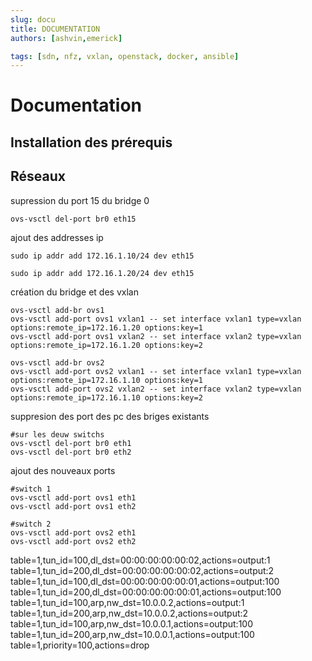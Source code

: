 ```yaml
---
slug: docu
title: DOCUMENTATION
authors: [ashvin,emerick]

tags: [sdn, nfz, vxlan, openstack, docker, ansible]
---
```


# Documentation

## Installation des prérequis

## Réseaux

supression du port 15 du bridge 0

```
ovs-vsctl del-port br0 eth15
```

ajout des addresses ip 

```
sudo ip addr add 172.16.1.10/24 dev eth15

sudo ip addr add 172.16.1.20/24 dev eth15

```

création du bridge et des vxlan

```
ovs-vsctl add-br ovs1
ovs-vsctl add-port ovs1 vxlan1 -- set interface vxlan1 type=vxlan options:remote_ip=172.16.1.20 options:key=1
ovs-vsctl add-port ovs1 vxlan2 -- set interface vxlan2 type=vxlan options:remote_ip=172.16.1.20 options:key=2

ovs-vsctl add-br ovs2
ovs-vsctl add-port ovs2 vxlan1 -- set interface vxlan1 type=vxlan options:remote_ip=172.16.1.10 options:key=1
ovs-vsctl add-port ovs2 vxlan2 -- set interface vxlan2 type=vxlan options:remote_ip=172.16.1.10 options:key=2

```

suppresion des port des pc des briges existants

```
#sur les deuw switchs
ovs-vsctl del-port br0 eth1
ovs-vsctl del-port br0 eth2
```

ajout des nouveaux ports

```
#switch 1
ovs-vsctl add-port ovs1 eth1
ovs-vsctl add-port ovs1 eth2

#switch 2
ovs-vsctl add-port ovs2 eth1
ovs-vsctl add-port ovs2 eth2
```

table=1,tun_id=100,dl_dst=00:00:00:00:00:02,actions=output:1
table=1,tun_id=200,dl_dst=00:00:00:00:00:02,actions=output:2
table=1,tun_id=100,dl_dst=00:00:00:00:00:01,actions=output:100
table=1,tun_id=200,dl_dst=00:00:00:00:00:01,actions=output:100
table=1,tun_id=100,arp,nw_dst=10.0.0.2,actions=output:1
table=1,tun_id=200,arp,nw_dst=10.0.0.2,actions=output:2
table=1,tun_id=100,arp,nw_dst=10.0.0.1,actions=output:100
table=1,tun_id=200,arp,nw_dst=10.0.0.1,actions=output:100
table=1,priority=100,actions=drop